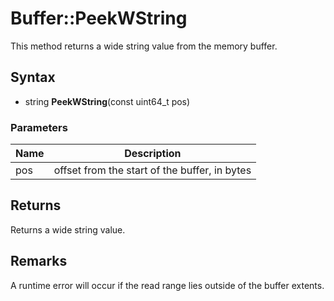 # Buffer::PeekWString #
This method returns a wide string value from the memory buffer.

## Syntax ##
- string **PeekWString**(const uint64_t pos)

### Parameters ###
| Name | Description |
| ----- | ----- |
| pos | offset from the start of the buffer, in bytes |

## Returns ##
Returns a wide string value.

## Remarks ##
A runtime error will occur if the read range lies outside of the buffer extents.

